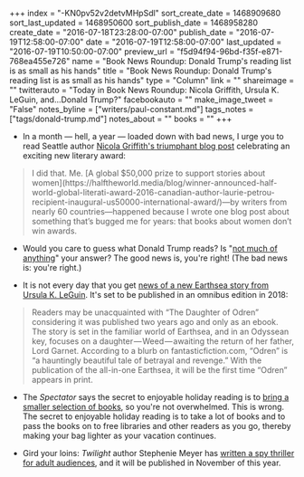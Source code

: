 +++
index = "-KN0pv52v2detvMHpSdl"
sort_create_date = 1468909680
sort_last_updated = 1468950600
sort_publish_date = 1468958280
create_date = "2016-07-18T23:28:00-07:00"
publish_date = "2016-07-19T12:58:00-07:00"
date = "2016-07-19T12:58:00-07:00"
last_updated = "2016-07-19T10:50:00-07:00"
preview_url = "f5d94f94-96bd-f35f-e871-768ea455e726"
name = "Book News Roundup: Donald Trump's reading list is as small as his hands"
title = "Book News Roundup: Donald Trump's reading list is as small as his hands"
type = "Column"
link = ""
shareimage = ""
twitterauto = "Today in Book News Roundup: Nicola Griffith, Ursula K. LeGuin, and...Donald Trump?"
facebookauto = ""
make_image_tweet = "False"
notes_byline = ["writers/paul-constant.md"]
tags_notes = ["tags/donald-trump.md"]
notes_about = ""
books = ""
+++
* In a month — hell, a year — loaded down with bad news, I urge you to read Seattle author [Nicola Griffith's triumphant blog post](https://nicolagriffith.com/2016/07/18/open-your-mouth-and-speak-we-really-can-make-a-difference/) celebrating an exciting new literary award:

<blockquote>I did that. Me. [A global $50,000 prize to support stories about women](https://halftheworld.media/blog/winner-announced-half-world-global-literati-award-2016-canadian-author-laurie-petrou-recipient-inaugural-us50000-international-award/)—by writers from nearly 60 countries—happened because I wrote one blog post about something that’s bugged me for years: that books about women don’t win awards.</blockquote>

* Would you care to guess what Donald Trump reads? Is "[not much of anything](https://www.washingtonpost.com/politics/donald-trump-doesnt-read-much-being-president-probably-wouldnt-change-that/2016/07/17/d2ddf2bc-4932-11e6-90a8-fb84201e0645_story.html)" your answer? The good news is, you're right! (The bad news is: you're right.)

* It is not every day that you get [news of a new Earthsea story from Ursula K. LeGuin](https://electricliterature.com/ursula-k-le-guin-is-publishing-a-new-earthsea-tale-c0019493ebd7#.ii2efawpl). It's set to be published in an omnibus edition in 2018:

<blockquote>Readers may be unacquainted with “The Daughter of Odren” considering it was published two years ago and only as an ebook. The story is set in the familiar world of Earthsea, and in an Odyssean key, focuses on a daughter — Weed — awaiting the return of her father, Lord Garnet. According to a blurb on fantasticfiction.com, “Odren” is “a hauntingly beautiful tale of betrayal and revenge.” With the publication of the all-in-one Earthsea, it will be the first time “Odren” appears in print.</blockquote>

* The *Spectator* says the secret to enjoyable holiday reading is to [bring a smaller selection of books](http://www.spectator.co.uk/2016/07/the-secret-to-better-holiday-reading-dont-take-too-many-books/), so you're not overwhelmed. This is wrong. The secret to enjoyable holiday reading is to take a lot of books and to pass the books on to free libraries and other readers as you go, thereby making your bag lighter as your vacation continues.

* Gird your loins: *Twilight* author Stephenie Meyer has [written a spy thriller for adult audiences](http://blogs.wsj.com/speakeasy/2016/07/19/twilight-author-stephenie-meyer-to-publish-secret-agent-thriller-exclusive/), and it will be published in November of this year.

